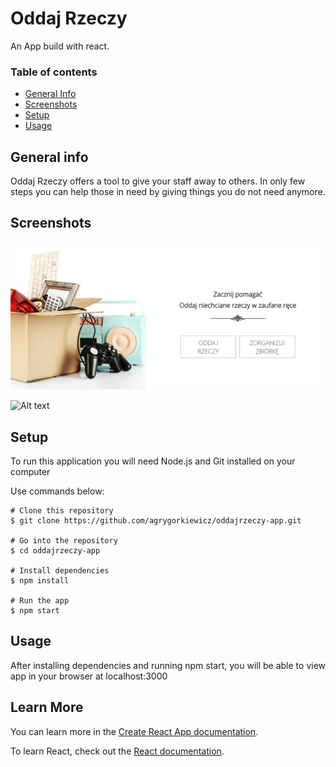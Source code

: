 # Oddaj Rzeczy

An App build with react. 
  
### Table of contents
* [General Info](https://github.com/agrygorkiewicz/oddajrzeczy-app#general-info) 
* [Screenshots](https://github.com/agrygorkiewicz/oddajrzeczy-app#screenshots)
* [Setup](https://github.com/agrygorkiewicz/oddajrzeczy-app#setup)  
* [Usage](https://github.com/agrygorkiewicz/oddajrzeczy-app#usage)
## General info
Oddaj Rzeczy offers a tool to give your staff away to others. 
In only few steps you can help those in need by giving things you do not need anymore.
## Screenshots
![Alt text](https://github.com/agrygorkiewicz/oddajrzeczy-app/blob/master/src/assets/screenshot.png "Home Page")

![Alt text](../oddajrzeczyapp/src/assets/Screenshot2.PNG "First Step")
## Setup
To run this application you will need Node.js and Git installed on your computer

Use commands below: 
``````
# Clone this repository
$ git clone https://github.com/agrygorkiewicz/oddajrzeczy-app.git

# Go into the repository
$ cd oddajrzeczy-app

# Install dependencies
$ npm install

# Run the app
$ npm start
``````

## Usage
After installing dependencies and running npm start, you will be able to view app in your browser at localhost:3000

## Learn More

You can learn more in the [Create React App documentation](https://facebook.github.io/create-react-app/docs/getting-started).

To learn React, check out the [React documentation](https://reactjs.org/).
